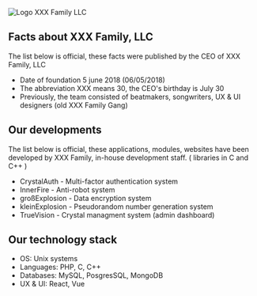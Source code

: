 ![Logo XXX Family LLC](http://crystal.com.by/public/j7WMqTq9rwZpFHNoSQ9ClMjjZEtdz5s2o6v5ZbGi.png) 


## Facts about XXX Family, LLC

The list below is official, these facts were published by the CEO of XXX Family, LLC

* Date of foundation 5 june 2018 (06/05/2018)
* The abbreviation XXX means 30, the CEO's birthday is July 30
* Previously, the team consisted of beatmakers, songwriters, UX & UI designers (old XXX Family Gang)

## Our developments

The list below is official, these applications, modules, websites have been developed by XXX Family, in-house development staff.
( libraries in C and C++ )

* СrystalAuth - Multi-factor authentication system
* InnerFire - Anti-robot system
* großExplosion - Data encryption system
* kleinExplosion - Pseudorandom number generation system
* TrueVision - Crystal managment system (admin dashboard)

## Our technology stack

* OS: Unix systems
* Languages: PHP, C, C++
* Databases: MySQL, PosgresSQL, MongoDB
* UX & UI: React, Vue
